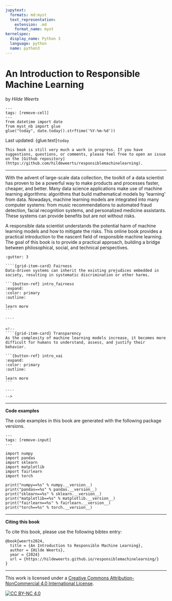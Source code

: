 ```yaml
---
jupytext:
  formats: md:myst
  text_representation:
    extension: .md
    format_name: myst
kernelspec:
  display_name: Python 3
  language: python
  name: python3
---
```


# An Introduction to Responsible Machine Learning

by _Hilde Weerts_

```{code-cell} ipython3
---
tags: [remove-cell]
---
from datetime import date
from myst_nb import glue
glue("today", date.today().strftime('%Y-%m-%d'))
```

Last updated: {glue:text}`today`

```{note}
This book is still very much a work in progress. If you have suggestions, questions, or comments, please feel free to open an issue on the [Github repository](https://github.com/hildeweerts/responsiblemachinelearning).
```

---

With the advent of large-scale data collection, the toolkit of a data scientist has proven to be a powerful way to make products and processes faster, cheaper, and better. Many data science applications make use of machine learning algorithms: algorithms that build mathematical models by 'learning' from data. Nowadays, machine learning models are integrated into many computer systems: from music recommendations to automated fraud detection, facial recognition systems, and personalized medicine assistants. These systems can provide benefits but are not without risks.

A responsible data scientist understands the potential harm of machine learning models and how to mitigate the risks. This online book provides a practical introduction to the nascent field of responsible machine learning. The goal of this book is to provide a practical approach, building a bridge between philosophical, social, and technical perspectives.

`````{grid} 1 2 2 2
:gutter: 3

````{grid-item-card} Fairness
Data-driven systems can inherit the existing prejudices embedded in society, resulting in systematic discrimination or other harms.

```{button-ref} intro_fairness
:expand:
:color: primary
:outline:

learn more
```

````

<!--
````{grid-item-card} Transparency
As the complexity of machine learning models increase, it becomes more difficult for humans to understand, assess, and justify their behavior.

```{button-ref} intro_xai
:expand:
:color: primary
:outline:

learn more
```

````
-->

`````

---

**Code examples**

The code examples in this book are generated with the following package versions.

```{code-cell} ipython3
---
tags: [remove-input]
---

import numpy
import pandas
import sklearn
import matplotlib
import fairlearn
import torch

print("numpy==%s" % numpy.__version__)
print("pandas==%s" % pandas.__version__)
print("sklearn==%s" % sklearn.__version__)
print("matplotlib==%s" % matplotlib.__version__)
print("fairlearn==%s" % fairlearn.__version__)
print("torch==%s" % torch.__version__)

```

---

**Citing this book**

To cite this book, please use the following bibtex entry:

```{code-block}
@book{weerts2024,
  title = {An Introduction to Responsible Machine Learning},
  author = {Hilde Weerts},
  year = {2024}
  url = {https://hildeweerts.github.io/responsiblemachinelearning/}
}
```

---

This work is licensed under a
[Creative Commons Attribution-NonCommercial 4.0 International License][cc-by-nc].

[![CC BY-NC 4.0][cc-by-nc-image]][cc-by-nc]

[cc-by-nc]: http://creativecommons.org/licenses/by-nc/4.0/
[cc-by-nc-image]: https://licensebuttons.net/l/by-nc/4.0/88x31.png
[cc-by-nc-shield]: https://img.shields.io/badge/License-CC%20BY--NC%204.0-lightgrey.svg
